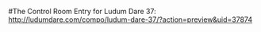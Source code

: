 #The Control Room
Entry for Ludum Dare 37: http://ludumdare.com/compo/ludum-dare-37/?action=preview&uid=37874
